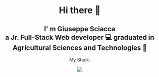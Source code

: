 <h1 align="center">Hi there 👋</h1>

<h2 align="center"> I' m Giuseppe Sciacca <br> a Jr. Full-Stack Web developer 💻 graduated in Agricultural Sciences and Technologies 🌱</h2>

<p align="center">My Stack:</p>
<p align="center">
  <a href="https://skillicons.dev">
    <img src="https://skillicons.dev/icons?i=html,css,bootstrap,sass,javascript,jquery,vue,vite,mysql,postman,php,laravel">
  </a>
</p>
